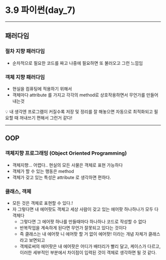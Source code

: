 # 3.9 파이썬(day_7)

---

## 패러다임

### 절차 지향 패러다임

- 순차적으로 필요한 코드를 짜고 나중에 필요하면 또 불러오고 그런 느낌임

### 객체 지향 패러다임

- 현실을 컴퓨팅에 적용하기 위해서
- 객체마다 attribute 를 가지고 각각의 method로 상호작용하면서 무언가를 만들어내는것

<aside>
💡 내 생각엔 프로그램이 커질수록 저장 및 정리를 잘 해놓으면 자동으로 최적화되고 필요할 때 꺼내쓰기 편해서 그런거 같다!

</aside>

---

## OOP

### 객체지향 프로그래밍 (Object Oriented Programming)

- 객체지향… 어렵다.. 현실의 모든 사물은 객체로 표현 가능하다
- 객체가 할 수 있는 행동은 method
- 객체가 갖고 있는 특성은 attribute 로 생각하면 편하다.

### 클래스, 객체

- 모든 것은 객체로 표현할 수 있다.!
- 자 그렇다면 내 에어팟도 객체고 세상 사람이 갖고 있는 에어팟 하나하나가 모두 다 객체다
    - 그렇다면 그 에어팟 하나를 만들때마다 하나하나 코드로 작성할 수 없다
    - 반복작업을 계속하게 된다면 무언가 잘못되고 있다는 것이다
    - 즉 클래스는 내 에어팟 니 에어팟 할 거 없이 에어팟! 이라는 개념 자체가 클래스라고 보면되고
    - 객체로써의 에어팟은 내 에어팟은 어디가 배터리가 빨리 달고, 케이스가 다르고, 이러한 세부적인 부분에서 차이점이 입력된 것이 객체로 생각하면 될 것 같다.